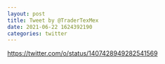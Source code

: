 ```yaml
--- 
layout: post 
title: Tweet by @TraderTexMex 
date: 2021-06-22 1624392190 
categories: twitter 
--- 
```

https://twitter.com/o/status/1407428949282541569